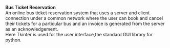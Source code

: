 <b>Bus Ticket Reservation</b><br>
An online bus ticket reservation system that uses a server and client connection under a common network where the user can book and cancel their tickets for a particular bus and an invoice is generated from the server as an acknowledgement.<br>Here Tkinter is used for the user interface,the standard GUI library for python.
